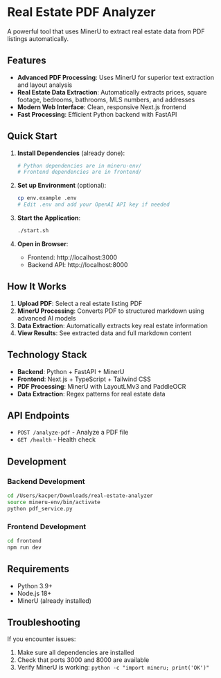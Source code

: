 # Real Estate PDF Analyzer

A powerful tool that uses MinerU to extract real estate data from PDF listings automatically.

## Features

- **Advanced PDF Processing**: Uses MinerU for superior text extraction and layout analysis
- **Real Estate Data Extraction**: Automatically extracts prices, square footage, bedrooms, bathrooms, MLS numbers, and addresses
- **Modern Web Interface**: Clean, responsive Next.js frontend
- **Fast Processing**: Efficient Python backend with FastAPI

## Quick Start

1. **Install Dependencies** (already done):
   ```bash
   # Python dependencies are in mineru-env/
   # Frontend dependencies are in frontend/
   ```

2. **Set up Environment** (optional):
   ```bash
   cp env.example .env
   # Edit .env and add your OpenAI API key if needed
   ```

3. **Start the Application**:
   ```bash
   ./start.sh
   ```

4. **Open in Browser**:
   - Frontend: http://localhost:3000
   - Backend API: http://localhost:8000

## How It Works

1. **Upload PDF**: Select a real estate listing PDF
2. **MinerU Processing**: Converts PDF to structured markdown using advanced AI models
3. **Data Extraction**: Automatically extracts key real estate information
4. **View Results**: See extracted data and full markdown content

## Technology Stack

- **Backend**: Python + FastAPI + MinerU
- **Frontend**: Next.js + TypeScript + Tailwind CSS
- **PDF Processing**: MinerU with LayoutLMv3 and PaddleOCR
- **Data Extraction**: Regex patterns for real estate data

## API Endpoints

- `POST /analyze-pdf` - Analyze a PDF file
- `GET /health` - Health check

## Development

### Backend Development
```bash
cd /Users/kacper/Downloads/real-estate-analyzer
source mineru-env/bin/activate
python pdf_service.py
```

### Frontend Development
```bash
cd frontend
npm run dev
```

## Requirements

- Python 3.9+
- Node.js 18+
- MinerU (already installed)

## Troubleshooting

If you encounter issues:
1. Make sure all dependencies are installed
2. Check that ports 3000 and 8000 are available
3. Verify MinerU is working: `python -c "import mineru; print('OK')"`
